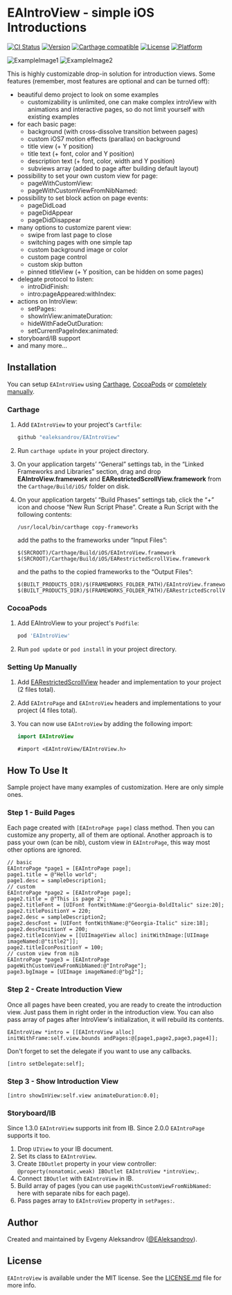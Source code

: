 # EAIntroView - simple iOS Introductions

[![CI Status](http://img.shields.io/travis/ealeksandrov/EAIntroView.svg?style=flat)](https://travis-ci.org/ealeksandrov/EAIntroView)
[![Version](https://img.shields.io/cocoapods/v/EAIntroView.svg?style=flat)](http://cocoadocs.org/docsets/EAIntroView)
[![Carthage compatible](https://img.shields.io/badge/Carthage-compatible-4BC51D.svg?style=flat)](https://github.com/Carthage/Carthage)
[![License](https://img.shields.io/cocoapods/l/EAIntroView.svg?style=flat)](http://cocoadocs.org/docsets/EAIntroView)
[![Platform](https://img.shields.io/cocoapods/p/EAIntroView.svg?style=flat)](http://cocoadocs.org/docsets/EAIntroView)

![ExampleImage1](https://raw.githubusercontent.com/ealeksandrov/EAIntroView/master/Screenshot01.png)
![ExampleImage2](https://raw.githubusercontent.com/ealeksandrov/EAIntroView/master/Screenshot02.png)

This is highly customizable drop-in solution for introduction views.
Some features (remember, most features are optional and can be turned off):

* beautiful demo project to look on some examples
    * customizability is unlimited, one can make complex introView with animations and interactive pages, so do not limit yourself with existing examples
* for each basic page:
    * background (with cross-dissolve transition between pages)
    * custom iOS7 motion effects (parallax) on background
    * title view (+ Y position)
    * title text (+ font, color and Y position)
    * description text (+ font, color, width and Y position)
    * subviews array (added to page after building default layout)
* possibility to set your own custom view for page:
    * pageWithCustomView:
    * pageWithCustomViewFromNibNamed:
* possibility to set block action on page events:
    * pageDidLoad
    * pageDidAppear
    * pageDidDisappear
* many options to customize parent view:
    * swipe from last page to close
    * switching pages with one simple tap
    * custom background image or color
    * custom page control
    * custom skip button
    * pinned titleView (+ Y position, can be hidden on some pages)
* delegate protocol to listen:
    * introDidFinish:
    * intro:pageAppeared:withIndex:
* actions on IntroView:
    * setPages:
    * showInView:animateDuration:
    * hideWithFadeOutDuration:
    * setCurrentPageIndex:animated:
* storyboard/IB support
* and many more...

## Installation

You can setup `EAIntroView` using [Carthage](https://github.com/Carthage/Carthage), [CocoaPods](http://github.com/CocoaPods/CocoaPods) or [completely manually](#setting-up-manually).

### Carthage

1. Add `EAIntroView` to your project's `Cartfile`:

    ```ruby
    github "ealeksandrov/EAIntroView"
    ```

2. Run `carthage update` in your project directory.
3. On your application targets’ “General” settings tab, in the “Linked Frameworks and Libraries” section, drag and drop **EAIntroView.framework** and **EARestrictedScrollView.framework** from the `Carthage/Build/iOS/` folder on disk.
4. On your application targets’ “Build Phases” settings tab, click the “+” icon and choose “New Run Script Phase”. Create a Run Script with the following contents:

    ```shell
    /usr/local/bin/carthage copy-frameworks
    ```
    
    add the paths to the frameworks under “Input Files”:
    
    ```shell
    $(SRCROOT)/Carthage/Build/iOS/EAIntroView.framework
    $(SRCROOT)/Carthage/Build/iOS/EARestrictedScrollView.framework
    ```
    
    and the paths to the copied frameworks to the “Output Files”:
    
    ```shell
    $(BUILT_PRODUCTS_DIR)/$(FRAMEWORKS_FOLDER_PATH)/EAIntroView.framework
    $(BUILT_PRODUCTS_DIR)/$(FRAMEWORKS_FOLDER_PATH)/EARestrictedScrollView.framework
    ```

### CocoaPods

1. Add EAIntroView to your project's `Podfile`:

    ```ruby
    pod 'EAIntroView'
    ```

2. Run `pod update` or `pod install` in your project directory.

### Setting Up Manually

1. Add [EARestrictedScrollView](https://github.com/ealeksandrov/EARestrictedScrollView) header and implementation to your project (2 files total).
2. Add `EAIntroPage` and `EAIntroView` headers and implementations to your project (4 files total).
3. You can now use `EAIntroView` by adding the following import:

    ```swift
    import EAIntroView
    ```

    ```obj-c
    #import <EAIntroView/EAIntroView.h>
    ```

## How To Use It

Sample project have many examples of customization. Here are only simple ones.

### Step 1 - Build Pages
Each page created with `[EAIntroPage page]` class method. Then you can customize any property, all of them are optional. Another approach is to pass your own (can be nib), custom view in `EAIntroPage`, this way most other options are ignored.

```objc
// basic
EAIntroPage *page1 = [EAIntroPage page];
page1.title = @"Hello world";
page1.desc = sampleDescription1;
// custom
EAIntroPage *page2 = [EAIntroPage page];
page2.title = @"This is page 2";
page2.titleFont = [UIFont fontWithName:@"Georgia-BoldItalic" size:20];
page2.titlePositionY = 220;
page2.desc = sampleDescription2;
page2.descFont = [UIFont fontWithName:@"Georgia-Italic" size:18];
page2.descPositionY = 200;
page2.titleIconView = [[UIImageView alloc] initWithImage:[UIImage imageNamed:@"title2"]];
page2.titleIconPositionY = 100;
// custom view from nib
EAIntroPage *page3 = [EAIntroPage pageWithCustomViewFromNibNamed:@"IntroPage"];
page3.bgImage = [UIImage imageNamed:@"bg2"];
```

### Step 2 - Create Introduction View
Once all pages have been created,  you are ready to create the introduction view. Just pass them in right order in the introduction view. You can also pass array of pages after IntroView's initialization, it will rebuild its contents.

```objc
EAIntroView *intro = [[EAIntroView alloc] initWithFrame:self.view.bounds andPages:@[page1,page2,page3,page4]];
```

Don't forget to set the delegate if you want to use any callbacks.

```objc
[intro setDelegate:self];
```

### Step 3 - Show Introduction View

```objc
[intro showInView:self.view animateDuration:0.0];
```

### Storyboard/IB
Since 1.3.0 `EAIntroView` supports init from IB. Since 2.0.0 `EAIntroPage` supports it too.

1. Drop `UIView` to your IB document.
2. Set its class to `EAIntroView`.
3. Create `IBOutlet` property in your view controller: `@property(nonatomic,weak) IBOutlet EAIntroView *introView;`.
4. Connect `IBOutlet` with `EAIntroView` in IB.
5. Build array of pages (you can use `pageWithCustomViewFromNibNamed:` here with separate nibs for each page).
6. Pass pages array to `EAIntroView` property in `setPages:`.

## Author

Created and maintained by Evgeny Aleksandrov ([@EAleksandrov](https://twitter.com/EAleksandrov)).

## License

`EAIntroView` is available under the MIT license. See the [LICENSE.md](LICENSE.md) file for more info.
